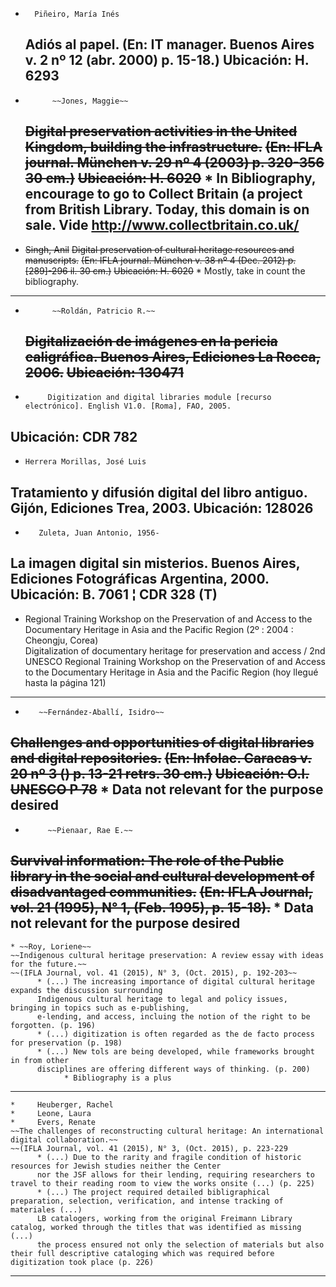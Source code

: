 *  		Piñeiro, María Inés
  Adiós al papel.
(En: IT manager. Buenos Aires v. 2 nº 12 (abr. 2000) p. 15-18.)
  Ubicación: H. 6293
  ---------------------------------
*   		~~Jones, Maggie~~
  ~~Digital preservation activities in the United Kingdom, building the infrastructure.~~
~~(En: IFLA journal. München v. 29 nº 4 (2003) p. 320-356 30 cm.)~~
  ~~Ubicación: H. 6020~~ 
       * In Bibliography, encourage to go to Collect Britain (a project from British Library. Today, this domain is on sale. Vide http://www.collectbritain.co.uk/
  ---------------------------------
*  ~~Singh, Anil~~
  ~~Digital preservation of cultural heritage resources and manuscripts.~~
~~(En: IFLA journal. München v. 38 nº 4 (Dec. 2012) p. [289]-296 il. 30 cm.)~~
  ~~Ubicación: H. 6020~~
       * Mostly, take in count the bibliography. 
  ---------------------------------
*   		~~Roldán, Patricio R.~~
  ~~Digitalización de imágenes en la pericia caligráfica. Buenos Aires, Ediciones La Rocca, 2006.~~
  ~~Ubicación: 130471~~
  ---------------------------------
 *  		Digitization and digital libraries module [recurso electrónico]. English V1.0. [Roma], FAO, 2005.
  Ubicación: CDR 782
  ---------------------------------
  *     Herrera Morillas, José Luis
  Tratamiento y difusión digital del libro antiguo. Gijón, Ediciones Trea, 2003.
  Ubicación: 128026
  ----------------------------------
   *		Zuleta, Juan Antonio, 1956-
  La imagen digital sin misterios. Buenos Aires, Ediciones Fotográficas Argentina, 2000.
  Ubicación: B. 7061 ¦ CDR 328 (T)
  -----------------------------------
  * Regional Training Workshop on the Preservation of and Access to the Documentary Heritage in Asia and the Pacific Region (2º : 2004 : Cheongju, Corea)   
  Digitalization of documentary heritage for preservation and access / 2nd UNESCO Regional Training Workshop on the Preservation of and Access to the Documentary Heritage in Asia and the Pacific Region
  (hoy llegué hasta la página 121)
  -----------------------------------
  *        ~~Fernández-Aballí, Isidro~~
  ~~Challenges and opportunities of digital libraries and digital repositories.~~
~~(En: Infolac. Caracas v. 20 nº 3 () p. 13-21 retrs. 30 cm.)~~
  ~~Ubicación: O.I. UNESCO P 78~~
        * Data not relevant for the purpose desired
  -----------------------------------
  *          ~~Pienaar, Rae E.~~
  ~~Survival information: The role of the Public library in the social and cultural development of disadvantaged communities.~~
  ~~(En: IFLA Journal, vol. 21 (1995), N° 1, (Feb. 1995), p. 15-18).~~
       * Data not relevant for the purpose desired
  -----------------------------------
    * ~~Roy, Loriene~~
    ~~Indigenous cultural heritage preservation: A review essay with ideas for the future.~~
    ~~(IFLA Journal, vol. 41 (2015), N° 3, (Oct. 2015), p. 192-203~~
          * (...) The increasing importance of digital cultural heritage expands the discussion surrounding 
          Indigenous cultural heritage to legal and policy issues, bringing in topics such as e-publishing, 
          e-lending, and access, incluing the notion of the right to be forgotten. (p. 196)
          * (...) digitization is often regarded as the de facto process for preservation (p. 198)
          * (...) New tols are being developed, while frameworks brought in from other 
          disciplines are offering different ways of thinking. (p. 200)
                * Bibliography is a plus
 -----------------------------------               
    *     Heuberger, Rachel
    *     Leone, Laura
    *     Evers, Renate
    ~~The challenges of reconstructing cultural heritage: An international digital collaboration.~~
    ~~(IFLA Journal, vol. 41 (2015), N° 3, (Oct. 2015), p. 223-229
          * (...) Due to the rarity and fragile condition of historic resources for Jewish studies neither the Center 
          nor the JSF allows for their lending, requiring researchers to travel to their reading room to view the works onsite (...) (p. 225)
          * (...) The project required detailed bibligraphical preparation, selection, verification, and intense tracking of materiales (...) 
          LB catalogers, working from the original Freimann Library catalog, worked through the titles that was identified as missing (...)
          the process ensured not only the selection of materials but also their full descriptive cataloging which was required before digitization took place (p. 226)
  ----------------------------------- 